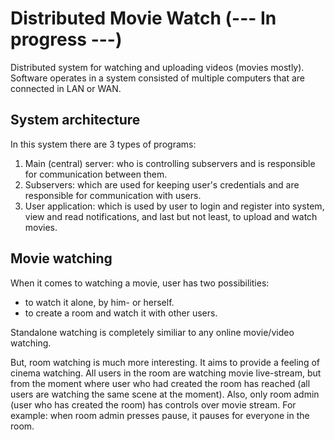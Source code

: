 # Distributed Movie Watch (--- In progress ---)
Distributed system for watching and uploading videos (movies mostly). Software operates in a system consisted of multiple computers that are connected in LAN or WAN.

## System architecture
In this system there are 3 types of programs:
  1. Main (central) server: who is controlling subservers and is responsible for communication between them.
  2. Subservers: which are used for keeping user's credentials and are responsible for communication with users.
  3. User application: which is used by user to login and register into system, view and read notifications, and last but not least, to upload and watch movies.

## Movie watching
When it comes to watching a movie, user has two possibilities:
  - to watch it alone, by him- or herself.
  - to create a room and watch it with other users.

Standalone watching is completely similiar to any online movie/video watching. 

But, room watching is much more interesting. It aims to provide a feeling of cinema watching. All users in the room are watching movie live-stream, but from the moment where user who had created the room has reached (all users are watching the same scene at the moment).
Also, only room admin (user who has created the room) has controls over movie stream. For example: when room admin presses pause, it pauses for everyone in the room.
